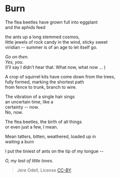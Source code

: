 # Burn

The flea beetles have grown full into eggplant  
and the aphids feed

the ants up a long stemmed cosmos,  
little jewels of rock candy in the wind, sticky sweet  
viridian -- summer is of an age to let itself go.

*Go on then.  
Yes, you.*  
(I’ll say I didn’t hear that. What now, what now ... )

A crop of squirrel kits have come down from the trees,  
fully formed, marking the shortest path  
from fence to trunk, branch to wire.

The vibration of a single hair sings  
an uncertain time, like a  
certainty -- now.  
No, now.

The flea beetles, the birth of all things  
or even just a few, I mean.

Mean tatters, bitten, weathered, loaded up in  
waiting a burn

I put the tiniest of ants on the tip of my tongue --  

*O, my last of little loves.*


>Jere Odell, License [CC-BY](https://creativecommons.org/licenses/by/4.0/).
